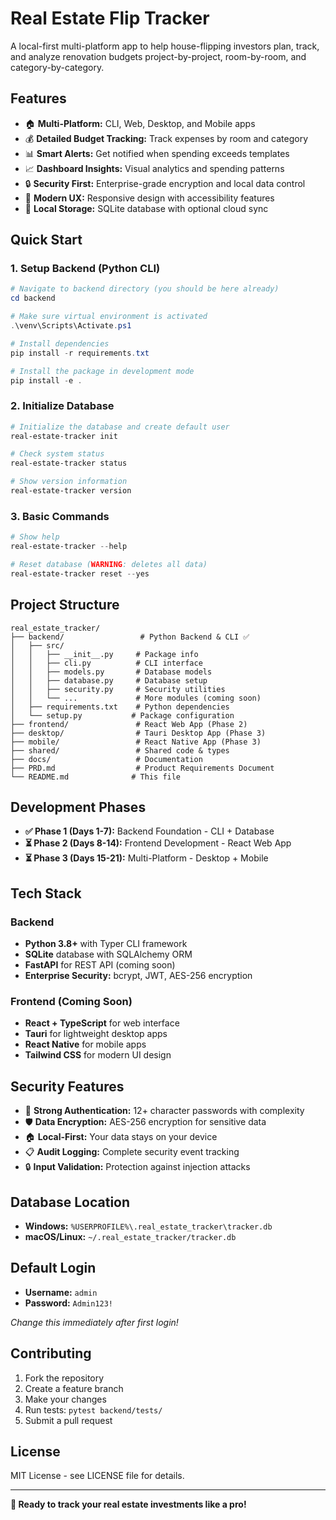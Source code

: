 # Real Estate Flip Tracker

A local-first multi-platform app to help house-flipping investors plan, track, and analyze renovation budgets project-by-project, room-by-room, and category-by-category.

## Features

- 🏠 **Multi-Platform:** CLI, Web, Desktop, and Mobile apps
- 💰 **Detailed Budget Tracking:** Track expenses by room and category
- 📊 **Smart Alerts:** Get notified when spending exceeds templates
- 📈 **Dashboard Insights:** Visual analytics and spending patterns
- 🔒 **Security First:** Enterprise-grade encryption and local data control
- 📱 **Modern UX:** Responsive design with accessibility features
- 💾 **Local Storage:** SQLite database with optional cloud sync

## Quick Start

### 1. Setup Backend (Python CLI)

```powershell
# Navigate to backend directory (you should be here already)
cd backend

# Make sure virtual environment is activated
.\venv\Scripts\Activate.ps1

# Install dependencies
pip install -r requirements.txt

# Install the package in development mode
pip install -e .
```

### 2. Initialize Database

```powershell
# Initialize the database and create default user
real-estate-tracker init

# Check system status
real-estate-tracker status

# Show version information
real-estate-tracker version
```

### 3. Basic Commands

```powershell
# Show help
real-estate-tracker --help

# Reset database (WARNING: deletes all data)
real-estate-tracker reset --yes
```

## Project Structure

```
real_estate_tracker/
├── backend/                 # Python Backend & CLI ✅
│   ├── src/
│   │   ├── __init__.py     # Package info
│   │   ├── cli.py          # CLI interface  
│   │   ├── models.py       # Database models
│   │   ├── database.py     # Database setup
│   │   ├── security.py     # Security utilities
│   │   └── ...             # More modules (coming soon)
│   ├── requirements.txt    # Python dependencies
│   └── setup.py           # Package configuration
├── frontend/               # React Web App (Phase 2)
├── desktop/                # Tauri Desktop App (Phase 3)
├── mobile/                 # React Native App (Phase 3)
├── shared/                 # Shared code & types
├── docs/                   # Documentation
├── PRD.md                  # Product Requirements Document
└── README.md              # This file
```

## Development Phases

- **✅ Phase 1 (Days 1-7):** Backend Foundation - CLI + Database
- **⏳ Phase 2 (Days 8-14):** Frontend Development - React Web App  
- **⏳ Phase 3 (Days 15-21):** Multi-Platform - Desktop + Mobile

## Tech Stack

### Backend
- **Python 3.8+** with Typer CLI framework
- **SQLite** database with SQLAlchemy ORM
- **FastAPI** for REST API (coming soon)
- **Enterprise Security:** bcrypt, JWT, AES-256 encryption

### Frontend (Coming Soon)
- **React + TypeScript** for web interface
- **Tauri** for lightweight desktop apps
- **React Native** for mobile apps
- **Tailwind CSS** for modern UI design

## Security Features

- 🔐 **Strong Authentication:** 12+ character passwords with complexity
- 🛡️ **Data Encryption:** AES-256 encryption for sensitive data
- 🏠 **Local-First:** Your data stays on your device
- 📋 **Audit Logging:** Complete security event tracking
- 🔒 **Input Validation:** Protection against injection attacks

## Database Location

- **Windows:** `%USERPROFILE%\.real_estate_tracker\tracker.db`
- **macOS/Linux:** `~/.real_estate_tracker/tracker.db`

## Default Login

- **Username:** `admin`
- **Password:** `Admin123!`

*Change this immediately after first login!*

## Contributing

1. Fork the repository
2. Create a feature branch
3. Make your changes
4. Run tests: `pytest backend/tests/`
5. Submit a pull request

## License

MIT License - see LICENSE file for details.

---

**🚀 Ready to track your real estate investments like a pro!** 